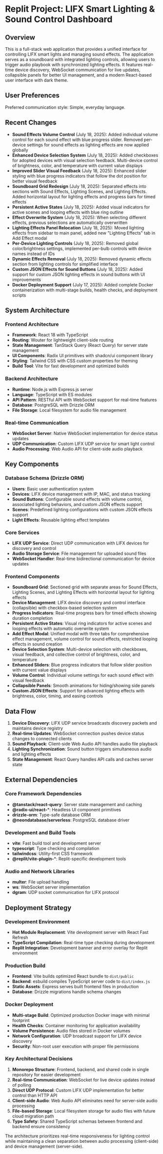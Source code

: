 # Replit Project: LIFX Smart Lighting & Sound Control Dashboard

## Overview

This is a full-stack web application that provides a unified interface for controlling LIFX smart lights and managing sound effects. The application serves as a soundboard with integrated lighting controls, allowing users to trigger audio playbook with synchronized lighting effects. It features real-time device discovery, WebSocket communication for live updates, collapsible panels for better UI management, and a modern React-based user interface with dark theme.

## User Preferences

Preferred communication style: Simple, everyday language.

## Recent Changes

- **Sound Effects Volume Control** (July 18, 2025): Added individual volume control for each sound effect with blue progress slider. Removed per-device settings for sound effects as lighting effects are now applied globally
- **Enhanced Device Selection System** (July 18, 2025): Added checkboxes for adopted devices with visual selection feedback. Multi-device control of brightness, color, and temperature with current value displays
- **Improved Slider Visual Feedback** (July 18, 2025): Enhanced slider styling with blue progress indicators that follow the dot position for better visual feedback
- **Soundboard Grid Redesign** (July 18, 2025): Separated effects into sections with Sound Effects, Lighting Scenes, and Lighting Effects. Added horizontal layout for lighting effects and progress bars for timed effects
- **Persistent Active States** (July 18, 2025): Added visual indicators for active scenes and looping effects with blue ring outline
- **Effect Overwrite System** (July 18, 2025): When selecting different effects, previous selections are automatically overwritten
- **Lighting Effects Panel Relocation** (July 18, 2025): Moved lighting effects from sidebar to main panel, added new "Lighting Effects" tab in Add Effect modal
- **Per-Device Lighting Controls** (July 18, 2025): Removed global color/brightness settings, implemented per-bulb controls with device names instead of IDs
- **Dynamic Effects Removal** (July 18, 2025): Removed dynamic effects section from lighting controls for simplified interface
- **Custom JSON Effects for Sound Buttons** (July 18, 2025): Added support for custom JSON lighting effects in sound buttons with UI improvements
- **Docker Deployment Support** (July 17, 2025): Added complete Docker containerization with multi-stage builds, health checks, and deployment scripts

## System Architecture

### Frontend Architecture
- **Framework**: React 18 with TypeScript
- **Routing**: Wouter for lightweight client-side routing
- **State Management**: TanStack Query (React Query) for server state management
- **UI Components**: Radix UI primitives with shadcn/ui component library
- **Styling**: Tailwind CSS with CSS custom properties for theming
- **Build Tool**: Vite for fast development and optimized builds

### Backend Architecture
- **Runtime**: Node.js with Express.js server
- **Language**: TypeScript with ES modules
- **API Pattern**: RESTful API with WebSocket support for real-time features
- **Database**: PostgreSQL with Drizzle ORM
- **File Storage**: Local filesystem for audio file management

### Real-time Communication
- **WebSocket Server**: Native WebSocket implementation for device status updates
- **UDP Communication**: Custom LIFX UDP service for smart light control
- **Audio Processing**: Web Audio API for client-side audio playback

## Key Components

### Database Schema (Drizzle ORM)
- **Users**: Basic user authentication system
- **Devices**: LIFX device management with IP, MAC, and status tracking
- **Sound Buttons**: Configurable sound effects with volume control, associated lighting behaviors, and custom JSON effects support
- **Scenes**: Predefined lighting configurations with custom JSON effects support
- **Light Effects**: Reusable lighting effect templates

### Core Services
- **LIFX UDP Service**: Direct UDP communication with LIFX devices for discovery and control
- **Audio Storage Service**: File management for uploaded sound files
- **WebSocket Handler**: Real-time bidirectional communication for device updates

### Frontend Components
- **Soundboard Grid**: Sectioned grid with separate areas for Sound Effects, Lighting Scenes, and Lighting Effects with horizontal layout for lighting effects
- **Device Management**: LIFX device discovery and control interface (collapsible) with checkbox-based selection system
- **Progress Indicators**: Real-time progress bars for timed effects showing duration completion
- **Persistent Active States**: Visual ring indicators for active scenes and looping effects with automatic overwrite system
- **Add Effect Modal**: Unified modal with three tabs for comprehensive effect management, volume control for sound effects, restricted looping effects in sound creation
- **Device Selection System**: Multi-device selection with checkboxes, visual feedback, and collective control of brightness, color, and temperature
- **Enhanced Sliders**: Blue progress indicators that follow slider position with current value displays
- **Volume Control**: Individual volume settings for each sound effect with visual feedback
- **Collapsible Panels**: Smooth animations for hiding/showing side panels
- **Custom JSON Effects**: Support for advanced lighting effects with brightness, color, timing, and easing controls

## Data Flow

1. **Device Discovery**: LIFX UDP service broadcasts discovery packets and maintains device registry
2. **Real-time Updates**: WebSocket connection pushes device status changes to connected clients
3. **Sound Playback**: Client-side Web Audio API handles audio file playback
4. **Lighting Synchronization**: Sound button triggers simultaneous audio and lighting effects
5. **State Management**: React Query handles API calls and caches server state

## External Dependencies

### Core Framework Dependencies
- **@tanstack/react-query**: Server state management and caching
- **@radix-ui/react-***: Headless UI component primitives
- **drizzle-orm**: Type-safe database ORM
- **@neondatabase/serverless**: PostgreSQL database driver

### Development and Build Tools
- **vite**: Fast build tool and development server
- **typescript**: Type checking and compilation
- **tailwindcss**: Utility-first CSS framework
- **@replit/vite-plugin-***: Replit-specific development tools

### Audio and Network Libraries
- **multer**: File upload handling
- **ws**: WebSocket server implementation
- **dgram**: UDP socket communication for LIFX protocol

## Deployment Strategy

### Development Environment
- **Hot Module Replacement**: Vite development server with React Fast Refresh
- **TypeScript Compilation**: Real-time type checking during development
- **Replit Integration**: Development banner and error overlay for Replit environment

### Production Build
- **Frontend**: Vite builds optimized React bundle to `dist/public`
- **Backend**: esbuild compiles TypeScript server code to `dist/index.js`
- **Static Assets**: Express serves built frontend files in production
- **Database**: Drizzle migrations handle schema changes

### Docker Deployment
- **Multi-stage Build**: Optimized production Docker image with minimal footprint
- **Health Checks**: Container monitoring for application availability
- **Volume Persistence**: Audio files stored in Docker volumes
- **Network Configuration**: UDP broadcast support for LIFX device discovery
- **Security**: Non-root user execution with proper file permissions

### Key Architectural Decisions

1. **Monorepo Structure**: Frontend, backend, and shared code in single repository for easier development
2. **Real-time Communication**: WebSocket for live device updates instead of polling
3. **Direct UDP Protocol**: Custom LIFX UDP implementation for better control than HTTP API
4. **Client-side Audio**: Web Audio API eliminates need for server-side audio processing
5. **File-based Storage**: Local filesystem storage for audio files with future cloud migration path
6. **Type Safety**: Shared TypeScript schemas between frontend and backend ensure consistency

The architecture prioritizes real-time responsiveness for lighting control while maintaining a clean separation between audio processing (client-side) and device management (server-side).
